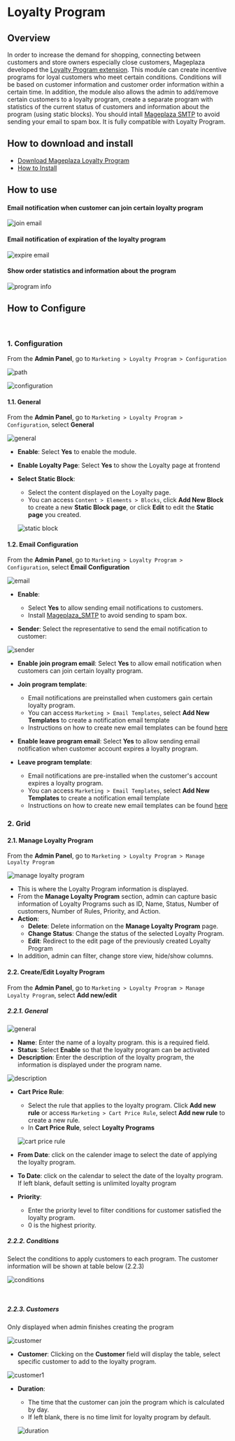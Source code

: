 # Loyalty Program



## Overview

In order to increase the demand for shopping, connecting between customers and store owners especially close customers, Mageplaza developed the [Loyalty Program extension](https://www.mageplaza.com/magento-2-loyalty-program/). This module can create incentive programs for loyal customers who meet certain conditions. Conditions will be based on customer information and customer order information within a certain time. In addition, the module also allows the admin to add/remove certain customers to a loyalty program, create a separate program with statistics of the current status of customers and information about the program (using static blocks). You should intall [Mageplaza SMTP](https://www.mageplaza.com/magento-2-smtp/) to avoid sending your email to spam box. It is fully compatible with Loyalty Program. 

## How to download and install

- [Download Mageplaza Loyalty Program](https://www.mageplaza.com/magento-2-loyalty-program/)
- [How to Install](https://www.mageplaza.com/install-magento-2-extension/)


## How to use

#### Email notification when customer can join certain loyalty program

![join email](https://i.imgur.com/ScYjhpZ.png)

#### Email notification of expiration of the loyalty program

![expire email](https://i.imgur.com/9zM6wAN.png)

#### Show order statistics and information about the program

![program info](https://i.imgur.com/abOgTIb.png)

## How to Configure

 
### 1. Configuration

From the **Admin Panel**, go to `Marketing > Loyalty Program > Configuration`

![path](https://i.imgur.com/tluhkqd.png)

![configuration](https://i.imgur.com/Dkmzj2l.png)

#### 1.1. General

From the **Admin Panel**, go to `Marketing > Loyalty Program > Configuration`, select **General**

![general](https://i.imgur.com/IORqB9s.png)

- **Enable**: Select **Yes** to enable the module.
- **Enable Loyalty Page**: Select **Yes** to show the Loyalty page at frontend
- **Select Static Block**:
  - Select the content displayed on the Loyalty page.
  - You can access `Content > Elements > Blocks`, click **Add New Block** to create a new **Static Block page**, or click **Edit** to edit the **Static page** you created. 
  
  ![static block](https://i.imgur.com/TaC89qL.png)

#### 1.2. Email Configuration

From the **Admin Panel**, go to `Marketing > Loyalty Program > Configuration`, select **Email Configuration**

![email](https://i.imgur.com/FflarfT.png)

- **Enable**:
  - Select **Yes** to allow sending email notifications to customers.
  - Install [Mageplaza_SMTP](https://www.mageplaza.com/magento-2-smtp/) to avoid sending to spam box.
  
- **Sender**: Select the representative to send the email notification to customer:

![sender](https://i.imgur.com/5hGRTMa.png)

- **Enable join program email**: Select **Yes** to allow email notification when customers can join certain loyalty program.

- **Join program template**:
  - Email notifications are preinstalled when customers gain certain loyalty program.
  - You can access `Marketing > Email Templates`, select **Add New Templates** to create a notification email template
  - Instructions on how to create new email templates can be found [here](https://www.mageplaza.com/kb/how-to-customize-email-template-transactional-email-magento-2.html)
  
- **Enable leave program email**: Select **Yes** to allow sending email notification when customer account expires a loyalty program.

- **Leave program template**:
  - Email notifications are pre-installed when the customer's account expires a loyalty program.
  - You can access `Marketing > Email Templates`, select **Add New Templates** to create a notification email template
  - Instructions on how to create new email templates can be found [here](https://www.mageplaza.com/kb/how-to-customize-email-template-transactional-email-magento-2.html)

### 2. Grid
#### 2.1. Manage Loyalty Program

From the **Admin Panel**, go to `Marketing > Loyalty Program > Manage Loyalty Program`

![manage loyalty program](https://i.imgur.com/tkzIbJg.png)

- This is where the Loyalty Program information is displayed.
- From the **Manage Loyalty Program** section, admin can capture basic information of Loyalty Programs such as ID, Name, Status, Number of customers, Number of Rules, Priority, and Action.
- **Action**:
  - **Delete**: Delete information on the **Manage Loyalty Program** page.
  - **Change Status**: Change the status of the selected Loyalty Program.
  - **Edit**: Redirect to the edit page of the previously created Loyalty Program
- In addition, admin can filter, change store view, hide/show columns.


#### 2.2. Create/Edit Loyalty Program

From the **Admin Panel**, go to `Marketing > Loyalty Program > Manage Loyalty Program`, select **Add new/edit**

##### 2.2.1. General

![general](https://i.imgur.com/ZB32hza.png)

- **Name**: Enter the name of a loyalty program. this is a required field.
- **Status**: Select **Enable** so that the loyalty program can be activated
- **Description**: Enter the description of the loyalty program, the information is displayed under the program name.

![description](https://i.imgur.com/Hz4ZLnZ.png)

- **Cart Price Rule**:
  - Select the rule that applies to the loyalty program. Click **Add new rule** or access `Marketing > Cart Price Rule`, select **Add new rule** to create a new rule.
  - In **Cart Price Rule**, select **Loyalty Programs**
  
  ![cart price rule](https://i.imgur.com/B6VjYqw.png)

- **From Date**: click on the calender image to select the date of applying the loyalty program.
- **To Date**: click on the calendar to select the date of the loyalty program. If left blank, default setting is unlimited loyalty program
- **Priority**:
  - Enter the priority level to filter conditions for customer satisfied the loyalty program.  
  - 0 is the highest priority. 

##### 2.2.2. Conditions

Select the conditions to apply customers to each program. The customer information will be shown at table below (2.2.3)

![conditions](https://i.imgur.com/AMf3Ftr.png)

 
##### 2.2.3. Customers

Only displayed when admin finishes creating the program

![customer](https://i.imgur.com/mq58Et2.png)

- **Customer**: Clicking on the **Customer** field will display the table, select specific customer to add to the loyalty program.

![customer1](https://i.imgur.com/oMN5gYX.png)

- **Duration**:
  - The time that the customer can join the program which is calculated by day.
  - If left blank, there is no time limit for loyalty program by default.
  
  ![duration](https://i.imgur.com/YJZf16c.png)
